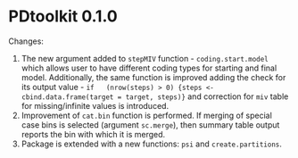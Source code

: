 # PDtoolkit 0.1.0
Changes:<br/>

1. The new argument added to ```stepMIV``` function - ```coding.start.model``` which allows user to have different coding types for starting and final model. 
Additionally, the same function is improved adding the check for its output value - ```if	(nrow(steps) > 0) {steps <- cbind.data.frame(target = target, steps)}``` and correction 
for ```miv``` table for missing/infinite values is introduced. <br/>
2. Improvement of ```cat.bin``` function is performed. If merging of special case bins is selected (argument ```sc.merge```), then summary table output reports the bin with which 
   it is merged. </br>
4. Package is extended with a new functions: ```psi``` and ```create.partitions```.
